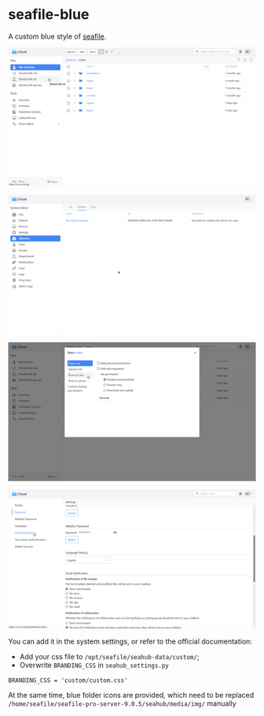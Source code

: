 # seafile-blue
A custom blue style of [seafile](https://github.com/haiwen/seafile).

![screenshots1](https://raw.githubusercontent.com/NoverNobida/seafile-blue/main/screenshots/screenshots1.png)

![screenshots2](https://raw.githubusercontent.com/NoverNobida/seafile-blue/main/screenshots/screenshots2.png)

![screenshots3](https://raw.githubusercontent.com/NoverNobida/seafile-blue/main/screenshots/screenshots3.png)

![screenshots4](https://raw.githubusercontent.com/NoverNobida/seafile-blue/main/screenshots/screenshots4.png)

You can add it in the system settings, or refer to the official documentation:
- Add your css file to `/opt/seafile/seahub-data/custom/`;
- Overwrite `BRANDING_CSS` in `seahub_settings.py`
```
BRANDING_CSS = 'custom/custom.css'
```

At the same time, blue folder icons are provided, which need to be replaced `/home/seafile/seafile-pro-server-9.0.5/seahub/media/img/` manually 
